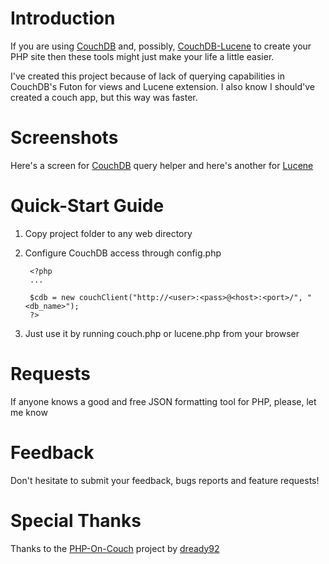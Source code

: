 Introduction
============

If you are using [CouchDB](https://github.com/apache/couchdb) and, possibly, [CouchDB-Lucene](https://github.com/rnewson/couchdb-lucene) to create your PHP site
then these tools might just make your life a little easier.

I've created this project because of lack of querying capabilities in CouchDB's Futon for views and Lucene extension. 
I also know I should've created a couch app, but this way was faster.


Screenshots
===========

Here's a screen for [CouchDB](http://tour2thailand.com/tmp/github/couch1.png) query helper and here's another for [Lucene](http://tour2thailand.com/tmp/github/lucene1.png)


Quick-Start Guide
=================

1. Copy project folder to any web directory
   
2. Configure CouchDB access through config.php
        
        <?php
		...
		
        $cdb = new couchClient("http://<user>:<pass>@<host>:<port>/", "<db_name>");
		?>

3. Just use it by running couch.php or lucene.php from your browser


Requests
========
		
If anyone knows a good and free JSON formatting tool for PHP, please, let me know

		
Feedback
========

Don't hesitate to submit your feedback, bugs reports and feature requests! 


Special Thanks
==============

Thanks to the [PHP-On-Couch](https://github.com/dready92/PHP-on-Couch) project by [dready92](https://github.com/dready92)
